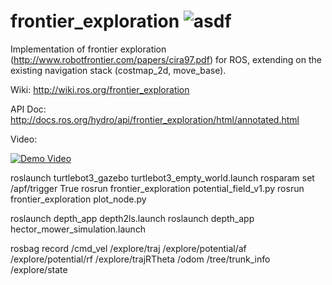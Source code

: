 frontier_exploration ![asdf](https://travis-ci.org/paulbovbel/frontier_exploration.svg?branch=hydro-devel)
====================



Implementation of frontier exploration (http://www.robotfrontier.com/papers/cira97.pdf) for ROS, extending on the existing navigation stack (costmap_2d, move_base).

Wiki: http://wiki.ros.org/frontier_exploration

API Doc: http://docs.ros.org/hydro/api/frontier_exploration/html/annotated.html

Video:

[![Demo Video](http://img.youtube.com/vi/3W1ufJ7rpCA/0.jpg)](https://www.youtube.com/watch?v=3W1ufJ7rpCA)

roslaunch turtlebot3_gazebo turtlebot3_empty_world.launch
rosparam set /apf/trigger True
rosrun frontier_exploration potential_field_v1.py
rosrun frontier_exploration plot_node.py

roslaunch depth_app depth2ls.launch
roslaunch depth_app hector_mower_simulation.launch

rosbag record /cmd_vel /explore/traj /explore/potential/af /explore/potential/rf /explore/trajRTheta /odom /tree/trunk_info /explore/state
